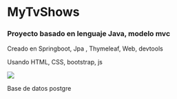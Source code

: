 # MyTvShows
<h3>Proyecto basado en lenguaje Java, modelo mvc </h3>
<p>Creado en Springboot, Jpa , Thymeleaf, Web, devtools</p>
<p>Usando HTML, CSS, bootstrap, js</p>

<img src="https://user-images.githubusercontent.com/103292411/215019654-71383967-63b4-411d-a7ab-0e2f13e0a5de.jpg">
<p> Base de datos postgre</p>
